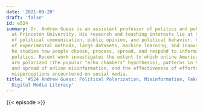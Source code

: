```yaml
---
date: '2021-09-20'
draft: 'false'
id: e524
summary: Dr. Andrew Guess is an assistant professor of politics and public affairs
  at Princeton University. His research and teaching interests lie at the intersection
  of political communication, public opinion, and political behavior. Via a combination
  of experimental methods, large datasets, machine learning, and innovative measurement,
  he studies how people choose, process, spread, and respond to information about
  politics. Recent work investigates the extent to which online Americans' news habits
  are polarized (the popular "echo chambers" hypothesis), patterns in the consumption
  and spread of online misinformation, and the effectiveness of efforts to counteract
  misperceptions encountered on social media.
title: '#524 Andrew Guess: Political Polarization, Misinformation, Fake News, and
  Digital Media Literacy'
---
```

{{< episode >}}
